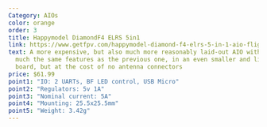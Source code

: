 ```yaml
---
Category: AIOs
color: orange
order: 3
title: Happymodel DiamondF4 ELRS 5in1
link: https://www.getfpv.com/happymodel-diamond-f4-elrs-5-in-1-aio-flight-controller-spi-elrs-2-4ghz.html
text: A more expensive, but also much more reasonably laid-out AIO with pretty
  much the same features as the previous one, in an even smaller and lighter
  board, but at the cost of no antenna connectors
price: $61.99
point1: "IO: 2 UARTs, BF LED control, USB Micro"
point2: "Regulators: 5v 1A"
point3: "Nominal current: 5A"
point4: "Mounting: 25.5x25.5mm"
point5: "Weight: 3.42g"
---
```

